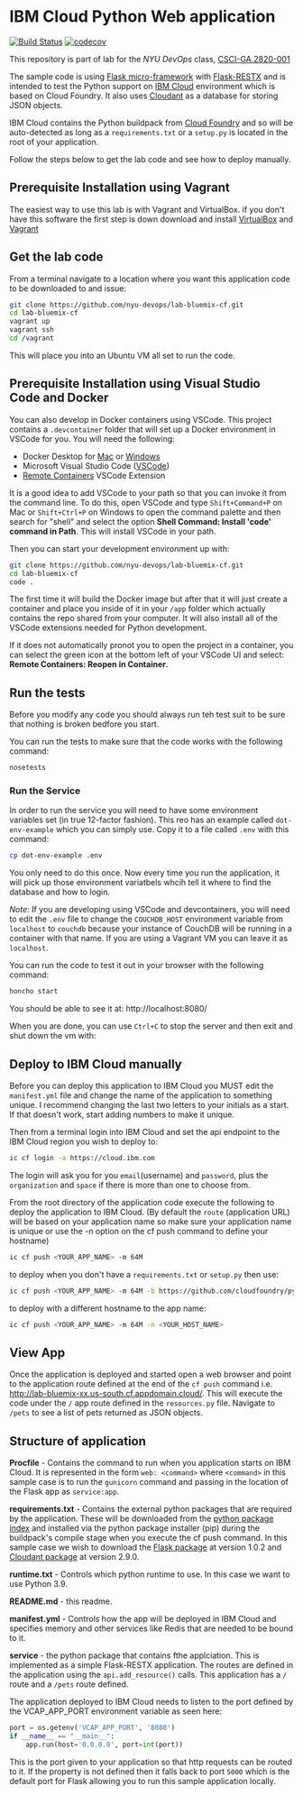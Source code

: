# IBM Cloud Python Web application

[![Build Status](https://app.travis-ci.com/nyu-devops/lab-bluemix-cf.svg?branch=master)](https://app.travis-ci.com/nyu-devops/lab-bluemix-cf)
[![codecov](https://codecov.io/gh/nyu-devops/lab-bluemix-cf/branch/master/graph/badge.svg?token=dCToV9ysTt)](https://codecov.io/gh/nyu-devops/lab-bluemix-cf)

This repository is part of lab for the *NYU DevOps* class, [CSCI-GA.2820-​001 ](http://cs.nyu.edu/courses/spring17/CSCI-GA.3033-013/)

The sample code is using [Flask micro-framework](http://flask.pocoo.org/) with [Flask-RESTX](https://flask-restx.readthedocs.io/en/latest/index.html) and is intended to test the Python support on [IBM Cloud](https://cloud.ibm.com/) environment which is based on Cloud Foundry. It also uses [Cloudant](https://www.ibm.com/cloud/cloudant) as a database for storing JSON objects.

IBM Cloud contains the Python buildpack from [Cloud Foundry](https://github.com/cloudfoundry/python-buildpack) and so will be auto-detected as long as a `requirements.txt` or a `setup.py` is located in the root of your application.

Follow the steps below to get the lab code and see how to deploy manually.

## Prerequisite Installation using Vagrant

The easiest way to use this lab is with Vagrant and VirtualBox. if you don't have this software the first step is down download and install [VirtualBox](https://www.virtualbox.org/) and [Vagrant](https://www.vagrantup.com/)

## Get the lab code

From a terminal navigate to a location where you want this application code to be downloaded to and issue:

```bash
git clone https://github.com/nyu-devops/lab-bluemix-cf.git
cd lab-bluemix-cf
vagrant up
vagrant ssh
cd /vagrant
```

This will place you into an Ubuntu VM all set to run the code.

## Prerequisite Installation using Visual Studio Code and Docker

You can also develop in Docker containers using VSCode. This project contains a `.devcontainer` folder that will set up a Docker environment in VSCode for you. You will need the following:

- Docker Desktop for [Mac](https://docs.docker.com/docker-for-mac/install/) or [Windows](https://docs.docker.com/docker-for-windows/install/)
- Microsoft Visual Studio Code ([VSCode](https://code.visualstudio.com/download))
- [Remote Containers](https://marketplace.visualstudio.com/items?itemName=ms-vscode-remote.remote-containers) VSCode Extension

It is a good idea to add VSCode to your path so that you can invoke it from the command line. To do this, open VSCode and type `Shift+Command+P` on Mac or `Shift+Ctrl+P` on Windows to open the command palette and then search for "shell" and select the option **Shell Command: Install 'code' command in Path**. This will install VSCode in your path.

Then you can start your development environment up with:

```bash
git clone https://github.com/nyu-devops/lab-bluemix-cf.git
cd lab-bluemix-cf
code .
```

The first time it will build the Docker image but after that it will just create a container and place you inside of it in your `/app` folder which actually contains the repo shared from your computer. It will also install all of the VSCode extensions needed for Python development.

If it does not automatically pronot you to open the project in a container, you can select the green icon at the bottom left of your VSCode UI and select: **Remote Containers: Reopen in Container**.

## Run the tests

Before you modify any code you should always run teh test suit to be sure that nothing is broken bedfore you start.

You can run the tests to make sure that the code works with the following command:

```bash
nosetests
```

### Run the Service

In order to run the service you will need to have some environment variables set (in true 12-factor fashion). This reo has an example called `dot-env-example` which you can simply use. Copy it to a file called `.env` with this command:

```bash
cp dot-env-example .env
```

You only need to do this once. Now every time you run the application, it will pick up those environment variatbels whcih tell it where to find the database and how to login.

_Note:_ If you are developing using VSCode and devcontainers, you will need to edit the `.env` file to change the `COUCHDB_HOST` environment variable from `localhost` to `couchdb` because your instance of CouchDB will be running in a  container with that name. If you are using a Vagrant VM you can leave it as `localhost`.

You can run the code to test it out in your browser with the following command:

```bash
honcho start
```

You should be able to see it at: http://localhost:8080/

When you are done, you can use `Ctrl+C` to stop the server and then exit and shut down the vm with:

## Deploy to IBM Cloud manually

Before you can deploy this application to IBM Cloud you MUST edit the `manifest.yml` file and change the name of the application to something unique. I recommend changing the last two letters to your initials as a start. If that doesn't work, start adding numbers to make it unique.

Then from a terminal login into IBM Cloud and set the api endpoint to the IBM Cloud region you wish to deploy to:

```bash
ic cf login -a https://cloud.ibm.com
```

The login will ask you for you `email`(username) and `password`, plus the `organization` and `space` if there is more than one to choose from.

From the root directory of the application code execute the following to deploy the application to IBM Cloud. (By default the `route` (application URL) will be based on your application name so make sure your application name is unique or use the -n option on the cf push command to define your hostname)

```bash
ic cf push <YOUR_APP_NAME> -m 64M
```

to deploy when you don't have a `requirements.txt` or `setup.py` then use:

```bash
ic cf push <YOUR_APP_NAME> -m 64M -b https://github.com/cloudfoundry/python-buildpack
```

to deploy with a different hostname to the app name:

```bash
ic cf push <YOUR_APP_NAME> -m 64M -n <YOUR_HOST_NAME>
```

## View App

Once the application is deployed and started open a web browser and point to the application route defined at the end of the `cf push` command i.e. http://lab-bluemix-xx.us-south.cf.appdomain.cloud/. This will execute the code under the `/` app route defined in the `resources.py` file. Navigate to `/pets` to see a list of pets returned as JSON objects.

## Structure of application

**Procfile** - Contains the command to run when you application starts on IBM Cloud. It is represented in the form `web: <command>` where `<command>` in this sample case is to run the `gunicorn` command and passing in the location of the Flask app as `service:app`.

**requirements.txt** - Contains the external python packages that are required by the application. These will be downloaded from the [python package index](https://pypi.python.org/pypi/) and installed via the python package installer (pip) during the buildpack's compile stage when you execute the cf push command. In this sample case we wish to download the [Flask package](https://pypi.python.org/pypi/Flask) at version 1.0.2 and [Cloudant package](https://pypi.python.org/pypi/Cloudant) at version 2.9.0.

**runtime.txt** - Controls which python runtime to use. In this case we want to use Python 3.9.

**README.md** - this readme.

**manifest.yml** - Controls how the app will be deployed in IBM Cloud and specifies memory and other services like Redis that are needed to be bound to it.

**service** - the python package that contains fthe applciation. This is implemented as a simple Flask-RESTX application. The routes are defined in the application using the `api.add_resource()` calls. This application has a `/` route and a `/pets` route defined.

The application deployed to IBM Cloud needs to listen to the port defined by the VCAP_APP_PORT environment variable as seen here:

```python
port = os.getenv('VCAP_APP_PORT', '8080')
if __name__ == "__main__":
    app.run(host='0.0.0.0', port=int(port))
```

This is the port given to your application so that http requests can be routed to it. If the property is not defined then it falls back to port `5000` which is the default port for Flask allowing you to run this sample application locally.
